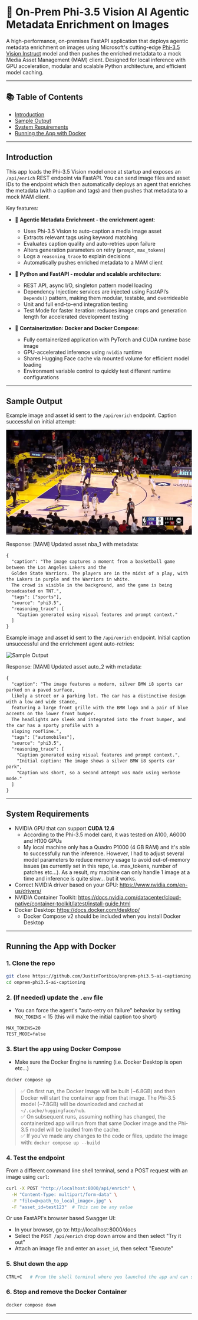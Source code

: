 # 🧠 On-Prem Phi-3.5 Vision AI Agentic Metadata Enrichment on Images

A high-performance, on-premises FastAPI application that deploys agentic metadata enrichment on images using Microsoft's cutting-edge [Phi-3.5 Vision Instruct](https://huggingface.co/microsoft/Phi-3.5-vision-instruct) model and then pushes the enriched metadata to a mock Media Asset Management (MAM) client. Designed for local inference with GPU acceleration, modular and scalable Python architecture, and efficient model caching.

---

## 📚 Table of Contents
- [Introduction](#introduction)
- [Sample Output](#sample-output)
- [System Requirements](#system-requirements)
- [Running the App with Docker](#running-the-app-with-docker)

---

## Introduction

This app loads the Phi-3.5 Vision model once at startup and exposes an `/api/enrich` REST endpoint via FastAPI. You can send image files and asset IDs to the endpoint which then automatically deploys an agent that enriches the metadata (with a caption and tags) and then pushes that metadata to a mock MAM client.

Key features:

- 🤖 **Agentic Metadata Enrichment - the enrichment agent**:
  - Uses Phi-3.5 Vision to auto-caption a media image asset
  - Extracts relevant tags using keyword matching
  - Evaluates caption quality and auto-retries upon failure
  - Alters generation parameters on retry (`prompt`, `max_tokens`)
  - Logs a `reasoning_trace` to explain decisions
  - Automatically pushes enriched metadata to a MAM client

- 🧩 **Python and FastAPI - modular and scalable architecture**:
  - REST API, async I/O, singleton pattern model loading
  - Dependency Injection: services are injected using FastAPI’s `Depends()` pattern, making them modular, testable, and overrideable
  - Unit and full end-to-end integration testing
  - Test Mode for faster iteration: reduces image crops and generation length for accelerated development testing

- 🐳 **Containerization: Docker and Docker Compose**:
  - Fully containerized application with PyTorch and CUDA runtime base image
  - GPU-accelerated inference using `nvidia` runtime
  - Shares Hugging Face cache via mounted volume for efficient model loading
  - Environment variable control to quickly test different runtime configurations

---

## Sample Output 

Example image and asset id sent to the `/api/enrich` endpoint. Caption successful on initial attempt:

![Sample Output](images/nba_2.jpg)

Response:
[MAM] Updated asset nba_1 with metadata:
```jsonc
{
  "caption": "The image captures a moment from a basketball game between the Los Angeles Lakers and the 
  Golden State Warriors. The players are in the midst of a play, with the Lakers in purple and the Warriors in white. 
  The crowd is visible in the background, and the game is being broadcasted on TNT.",
  "tags": ["sports"],
  "source": "phi3.5",
  "reasoning_trace": [
    "Caption generated using visual features and prompt context."
  ]
}
```

Example image and asset id sent to the `/api/enrich` endpoint. Initial caption unsuccessful and the enrichment agent auto-retries:

![Sample Output](images/car.jpg)

Response:
[MAM] Updated asset auto_2 with metadata:
```jsonc
{
  "caption": "The image features a modern, silver BMW i8 sports car parked on a paved surface, 
  likely a street or a parking lot. The car has a distinctive design with a low and wide stance, 
  featuring a large front grille with the BMW logo and a pair of blue accents on the lower front bumper. 
  The headlights are sleek and integrated into the front bumper, and the car has a sporty profile with a 
  sloping roofline.",
  "tags": ["automobiles"],
  "source": "phi3.5",
  "reasoning_trace": [
    "Caption generated using visual features and prompt context.",
    "Initial caption: The image shows a silver BMW i8 sports car park",
    "Caption was short, so a second attempt was made using verbose mode."
  ]
}
```

---

## System Requirements

- NVIDIA GPU that can support **CUDA 12.6**
    - According to the Phi-3.5 model card, it was tested on A100, A6000 and H100 GPUs
    - My local machine only has a Quadro P1000 (4 GB RAM) and it's able to successfully run the inference. However, I had to adjust several model parameters to reduce memory usage to avoid out-of-memory issues (as currently set in this repo, i.e. max_tokens, number of patches etc...). As a result, my machine can only handle 1 image at a time and inference is quite slow... but it works.
- Correct NVIDIA driver based on your GPU: https://www.nvidia.com/en-us/drivers/
- NVIDIA Container Toolkit: https://docs.nvidia.com/datacenter/cloud-native/container-toolkit/latest/install-guide.html
- Docker Desktop: https://docs.docker.com/desktop/
    - Docker Compose v2 should be included when you install Docker Desktop

---

## Running the App with Docker

### 1. Clone the repo
```bash
git clone https://github.com/JustinToribio/onprem-phi3.5-ai-captioning.git
cd onprem-phi3.5-ai-captioning
```

### 2. (If needed) update the `.env` file
- You can force the agent's "auto-retry on failure" behavior by setting `MAX_TOKENS` < 15 (this will make the initial caption too short)

```dotenv
MAX_TOKENS=20
TEST_MODE=false
```

### 3. Start the app using Docker Compose
- Make sure the Docker Engine is running (i.e. Docker Desktop is open etc...)

```bash
docker compose up
```

> ✅ On first run, the Docker Image will be built (~6.8GB) and then Docker will start the container app from that image. The Phi-3.5 model (~7.8GB) will be downloaded and cached at `~/.cache/huggingface/hub`.  
> ✅ On subsequent runs, assuming nothing has changed, the containerized app will run from that same Docker image and the Phi-3.5 model will be loaded from the cache.  
> ✅ If you've made any changes to the code or files, update the image with: `docker compose up --build`

### 4. Test the endpoint
From a different command line shell terminal, send a POST request with an image using `curl`:

```bash
curl -X POST "http://localhost:8000/api/enrich" \
  -H "Content-Type: multipart/form-data" \
  -F "file=@<path_to_local_image>.jpg" \
  -F "asset_id=test123"  # This can be any value
```

Or use FastAPI's browser based Swagger UI:
* In your browser, go to: http://localhost:8000/docs
* Select the `POST /api/enrich` drop down arrow and then select "Try it out"
* Attach an image file and enter an `asset_id`, then select "Execute"

### 5. Shut down the app
```bash
CTRL+C   # From the shell terminal where you launched the app and can see the live logs
```

### 6. Stop and remove the Docker Container
```bash
docker compose down
```

---
